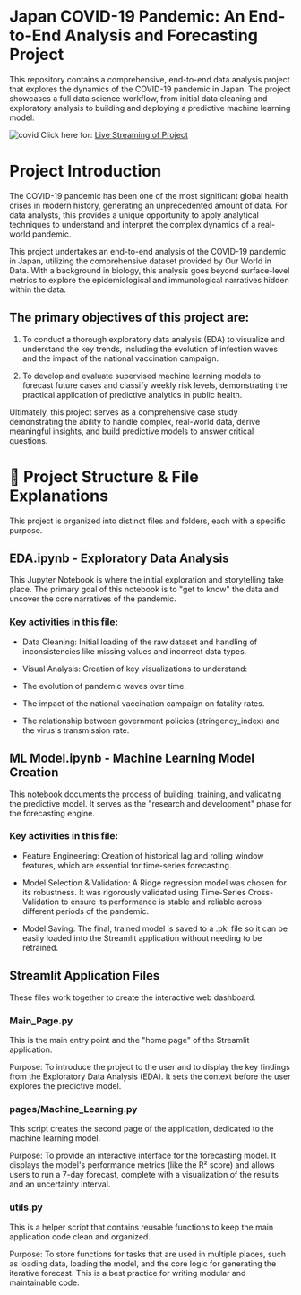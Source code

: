 # Japan COVID-19 Pandemic: An End-to-End Analysis and Forecasting Project
This repository contains a comprehensive, end-to-end data analysis project that explores the dynamics of the COVID-19 pandemic in Japan. The project showcases a full data science workflow, from initial data cleaning and exploratory analysis to building and deploying a predictive machine learning model.

 ![covid](https://github.com/user-attachments/assets/d0f5b7a5-4069-434d-b319-9854b00c87c6)
Click here for: [Live Streaming of Project](https://adampyhtoncovidproject.streamlit.app/)

# Project Introduction

The COVID-19 pandemic has been one of the most significant global health crises in modern history, generating an unprecedented amount of data. For data analysts, this provides a unique opportunity to apply analytical techniques to understand and interpret the complex dynamics of a real-world pandemic.

This project undertakes an end-to-end analysis of the COVID-19 pandemic in Japan, utilizing the comprehensive dataset provided by Our World in Data. With a background in biology, this analysis goes beyond surface-level metrics to explore the epidemiological and immunological narratives hidden within the data.

## The primary objectives of this project are:

1. To conduct a thorough exploratory data analysis (EDA) to visualize and understand the key trends, including the evolution of infection waves and the impact of the national vaccination campaign.
   
2. To develop and evaluate supervised machine learning models to forecast future cases and classify weekly risk levels, demonstrating the practical application of predictive analytics in public health.

Ultimately, this project serves as a comprehensive case study demonstrating the ability to handle complex, real-world data, derive meaningful insights, and build predictive models to answer critical questions.

# 📂 Project Structure & File Explanations
This project is organized into distinct files and folders, each with a specific purpose.

## EDA.ipynb - Exploratory Data Analysis
This Jupyter Notebook is where the initial exploration and storytelling take place. The primary goal of this notebook is to "get to know" the data and uncover the core narratives of the pandemic.

### Key activities in this file:

- Data Cleaning: Initial loading of the raw dataset and handling of inconsistencies like missing values and incorrect data types.

- Visual Analysis: Creation of key visualizations to understand:

- The evolution of pandemic waves over time.

- The impact of the national vaccination campaign on fatality rates.

- The relationship between government policies (stringency_index) and the virus's transmission rate.

## ML Model.ipynb - Machine Learning Model Creation
This notebook documents the process of building, training, and validating the predictive model. It serves as the "research and development" phase for the forecasting engine.

### Key activities in this file:

- Feature Engineering: Creation of historical lag and rolling window features, which are essential for time-series forecasting.

- Model Selection & Validation: A Ridge regression model was chosen for its robustness. It was rigorously validated using Time-Series Cross-Validation to ensure its performance is stable and reliable across different periods of the pandemic.

- Model Saving: The final, trained model is saved to a .pkl file so it can be easily loaded into the Streamlit application without needing to be retrained.

## Streamlit Application Files
These files work together to create the interactive web dashboard.

### Main_Page.py
This is the main entry point and the "home page" of the Streamlit application.

Purpose: To introduce the project to the user and to display the key findings from the Exploratory Data Analysis (EDA). It sets the context before the user explores the predictive model.

### pages/Machine_Learning.py
This script creates the second page of the application, dedicated to the machine learning model.

Purpose: To provide an interactive interface for the forecasting model. It displays the model's performance metrics (like the R² score) and allows users to run a 7-day forecast, complete with a visualization of the results and an uncertainty interval.

### utils.py
This is a helper script that contains reusable functions to keep the main application code clean and organized.

Purpose: To store functions for tasks that are used in multiple places, such as loading data, loading the model, and the core logic for generating the iterative forecast. This is a best practice for writing modular and maintainable code.
